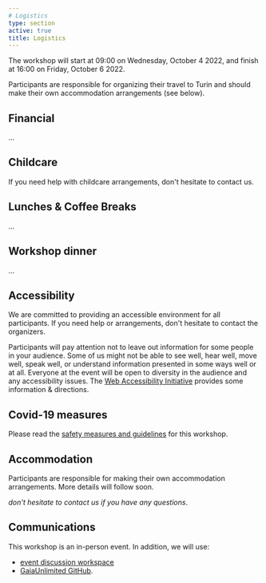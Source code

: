 ```yaml
---
# Logistics
type: section
active: true
title: Logistics
---
```


The workshop will start at 09:00 on Wednesday, October 4 2022, and finish at 16:00 on Friday, October 6 2022.

Participants are responsible for organizing their travel to Turin and should make their own accommodation arrangements (see below).

## <i class="fa-solid fa-coins"></i> Financial

...

## <i class="fa-solid fa-baby"></i> Childcare

If you need help with childcare arrangements, don't hesitate to contact us.

## <i class="fa-solid fa-drumstick-bite"></i> Lunches & Coffee Breaks

...

## <i class="fa-solid fa-champagne-glasses"></i> Workshop dinner

...

## <i class="fa-solid fa-universal-access"></i> Accessibility

We are committed to providing an accessible environment for all participants. If you need help or arrangements, don't hesitate to contact the organizers.

Participants will pay attention not to leave out information for some people in your audience.
Some of us might not be able to see well, hear well, move well, speak well, or understand information presented in some ways well or at all.
Everyone at the event will be open to diversity in the audience and any accessibility issues.
The [Web Accessibility Initiative](https://www.w3.org/WAI/teach-advocate/accessible-presentations/) provides some information & directions.

## <i class="fa-solid fa-bed"></i> Covid-19 measures
Please read the [safety measures and guidelines](https://docs.google.com/document/d/1p1lkY8kArtnSZjij1QTU1c6mggulZPf8h-TEnVDxnuw/edit?usp=sharing) for this workshop.

## <i class="fa-solid fa-bed"></i> Accommodation
Participants are responsible for making their own accommodation arrangements. More details will follow soon.

_don't hesitate to contact us if you have any questions_.

## <i class="fa-solid fa-comments"></i> Communications

This workshop is an in-person event. In addition, we will use:

* <a href="https://github.com/gaia-unlimited/community-workshop2/discussions" aria-label=envelope> <i class="fa-brands fa-slack"></i> event discussion workspace</a>
* <a href="https://github.com/gaia-unlimited" aria-label=envelope> <i class="fa-brands fa-github" ></i></i> GaiaUnlimited GitHub</a>.
